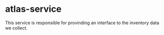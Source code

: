 # atlas-service
This service is responsible for provinding an interface to the inventory data we collect.
